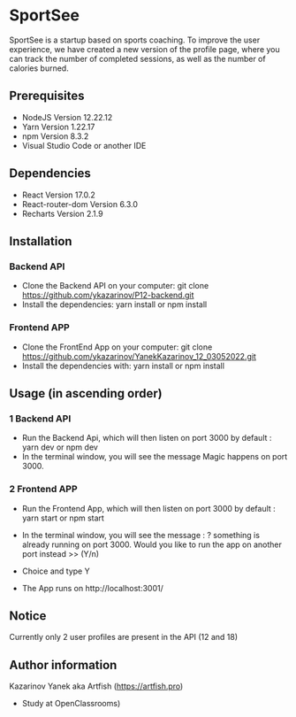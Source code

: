 # SportSee

SportSee is a startup based on sports coaching. To improve the user experience, we have created a new version of the profile page, where you can track the number of completed sessions, as well as the number of calories burned.

## Prerequisites

-   NodeJS Version 12.22.12
-   Yarn Version 1.22.17
-   npm Version 8.3.2
-   Visual Studio Code or another IDE

## Dependencies

-   React Version 17.0.2
-   React-router-dom Version 6.3.0
-   Recharts Version 2.1.9

## Installation

### Backend API

-   Clone the Backend API on your computer: git clone https://github.com/ykazarinov/P12-backend.git
-   Install the dependencies: yarn install or npm install

### Frontend APP

-   Clone the FrontEnd App on your computer: git clone https://github.com/ykazarinov/YanekKazarinov_12_03052022.git
-   Install the dependencies with: yarn install or npm install

## Usage (in ascending order)

### 1 Backend API

-   Run the Backend Api, which will then listen on port 3000 by default : yarn dev or npm dev
-   In the terminal window, you will see the message Magic happens on port 3000.

### 2 Frontend APP

-   Run the Frontend App, which will then listen on port 3000 by default : yarn start or npm start

-   In the terminal window, you will see the message : ? something is already running on port 3000. Would you like to run the app on another port instead >> (Y/n)

-   Choice and type Y

-   The App runs on http://localhost:3001/

## Notice

Currently only 2 user profiles are present in the API (12 and 18)

## Author information

Kazarinov Yanek aka Artfish (https://artfish.pro)

-   Study at OpenClassrooms)
